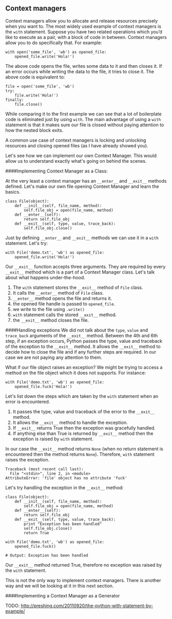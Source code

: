 ## Context managers

Context managers allow you to allocate and release resources precisely when you want to. The most widely used example of context managers is the `with` statement. Suppose you have two related operations which you’d like to execute as a pair, with a block of code in between. Context managers allow you to do specifically that. For example:

```
with open('some_file', 'wb') as opened_file:
    opened_file.write('Hola!')
```

The above code opens the file, writes some data to it and then closes it. If an error occurs while writing the data to the file, it tries to close it. The above code is equivalent to:

```
file = open('some_file', 'wb')
try:
    file.write('Hola!')
finally:
    file.close()
```

While comparing it to the first example we can see that a lot of boilerplate code is eliminated just by using `with`. The main advantage of using a `with` statement is that it makes sure our file is closed without paying attention to how the nested block exits.

A common use case of context managers is locking and unlocking resources and closing opened files (as I have already showed you). 

Let's see how we can implement our own Context Manager. This would allow us to understand exactly what's going on behind the scenes.

####Implementing Context Manager as a Class:

At the very least a context manager has an `__enter__` and `__exit__` methods defined. Let's make our own file opening Context Manager and learn the basics. 

```
class File(object):
    def __init__(self, file_name, method):
        self.file_obj = open(file_name, method)
    def __enter__(self):
        return self.file_obj
    def __exit__(self, type, value, trace_back):
        self.file_obj.close()
```

Just by defining `__enter__` and `__exit__` methods we can use it in a `with` statement. Let's try:

```
with File('demo.txt', 'wb') as opened_file:
    opened_file.write('Hola!')
```

Our `__exit__` function accepts three arguments. They are required by every `__exit__` method which is a part of a Context Manager class. Let's talk about what happens under-the-hood. 

1. The `with` statement stores the `__exit__` method of `File` class.
2. It calls the `__enter__` method of `File` class.
3. `__enter__` method opens the file and returns it.
4. the opened file handle is passed to `opened_file`.
5. we write to the file using `.write()`
6. `with` statement calls the stored `__exit__` method.
7. the `__exit__` method closes the file.

####Handling exceptions
We did not talk about the `type`, `value` and `trace_back` arguments of the `__exit__` method. Between the 4th and 6th step, if an exception occurs, Python passes the type, value and traceback of the exception to the `__exit__` method. It allows the `__exit__` method to decide how to close the file and if any further steps are required. In our case we are not paying any attention to them. 

What if our file object raises an exception? We might be trying to access a method on the file object which it does not supports. For instance:

```
with File('demo.txt', 'wb') as opened_file:
    opened_file.fuck('Hola!')
```
Let's list down the steps which are taken by the `with` statement when an error is encountered.

1. It passes the type, value and traceback of the error to the `__exit__` method. 
2. It allows the `__exit__` method to handle the exception. 
3. If `__exit__` returns True then the exception was gracefully handled.
4. If anything else than True is returned by `__exit__` method then the exception is raised by `with` statement.

In our case the `__exit__` method returns `None` (when no return statement is encountered then the method returns `None`). Therefore, `with` statement raises the exception.

```
Traceback (most recent call last):
  File "<stdin>", line 2, in <module>
AttributeError: 'file' object has no attribute 'fuck'
```

Let's try handling the exception in the `__exit__` method:

```
class File(object):
    def __init__(self, file_name, method):
        self.file_obj = open(file_name, method)
    def __enter__(self):
        return self.file_obj
    def __exit__(self, type, value, trace_back):
        print "Exception has been handled"
        self.file_obj.close()
        return True
        
with File('demo.txt', 'wb') as opened_file:
    opened_file.fuck()
    
# Output: Exception has been handled
```

Our `__exit__` method returned True, therefore no exception was raised by the `with` statement.

This is not the only way to implement context managers. There is another way and we will be looking at it in this next section.

####Implementing a Context Manager as a Generator

TODO: http://preshing.com/20110920/the-python-with-statement-by-example/

